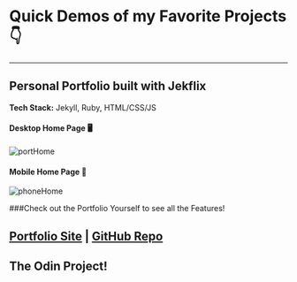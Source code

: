 # Quick Demos of my Favorite Projects 👇  
---
## Personal Portfolio built with Jekflix

**Tech Stack:** Jekyll, Ruby, HTML/CSS/JS

#### Desktop Home Page 🖥️
![portHome](https://github.com/user-attachments/assets/88ea50c5-4c50-40a1-bb07-e0c1b185c832)

#### **Mobile Home Page** 📱
![phoneHome](https://github.com/user-attachments/assets/cfc1d27c-ee45-42ae-af20-37b399717a20)

###Check out the Portfolio Yourself to see all the Features!

[Portfolio Site](https://sharpeimq.github.io/Personal-Portfolio/) | [GitHub Repo](https://github.com/SharpeimQ/Personal-Portfolio)  
---
## **The Odin Project!**
